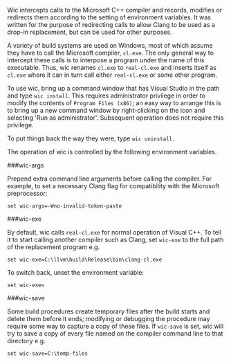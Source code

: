 Wic intercepts calls to the Microsoft C++ compiler and records, modifies or redirects them according to the setting of environment variables. It was written for the purpose of redirecting calls to allow Clang to be used as a drop-in replacement, but can be used for other purposes.

A variety of build systems are used on Windows, most of which assume they have to call the Microsoft compiler, `cl.exe`. The only general way to intercept these calls is to interpose a program under the name of this executable. Thus, wic renames `cl.exe` to `real-cl.exe` and inserts itself as `cl.exe` where it can in turn call either `real-cl.exe` or some other program.

To use wic, bring up a command window that has Visual Studio in the path and type `wic install`. This requires administrator privilege in order to modify the contents of `Program Files (x86)`; an easy way to arrange this is to bring up a new command window by right-clicking on the icon and selecting 'Run as administrator'. Subsequent operation does not require this privilege.

To put things back the way they were, type `wic uninstall`.

The operation of wic is controlled by the following environment variables.

###wic-args

Prepend extra command line arguments before calling the compiler. For example, to set a necessary Clang flag for compatibility with the Microsoft preprocessor:

```
set wic-args=-Wno-invalid-token-paste
```

###wic-exe

By default, wic calls `real-cl.exe` for normal operation of Visual C++. To tell it to start calling another compiler such as Clang, set `wic-exe` to the full path of the replacement program e.g.

```
set wic-exe=C:\llvm\build\Release\bin\clang-cl.exe
```

To switch back, unset the environment variable:

```
set wic-exe=
```

###wic-save

Some build procedures create temporary files after the build starts and delete them before it ends; modifying or debugging the procedure may require some way to capture a copy of these files. If `wic-save` is set, wic will try to save a copy of every file named on the compiler command line to that directory e.g.

```
set wic-save=C:\temp-files
```
